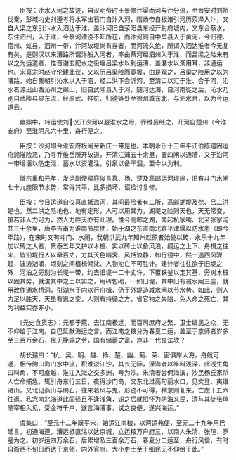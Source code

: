 <!-- { "loadSidebar": true } -->
　　臣按：汴水入河之故迹，自汉明帝时王景修汴渠而河与汴分流，至晋安时刘裕伐秦，彭城内史刘遵考将水军出石门自汴入河，隋炀帝自板渚引河历荥泽入汴，又自大梁之东引汴水入泗达于淮。盖汴河旧自荥阳县东经开封府城内，又东合蔡水，东注泗州，入于淮，今蔡河湮没不知所在，而汴河则自中牟县入于黄河，今归德、宿州、虹县、泗州一带，汴河故堤尚有存者，而河流久绝，所谓入泗达淮者今无复有矣。是则汉以来漕路所谓汴船入河者，率由蔡河经泗州入于淮，而吕梁之险未有以之为运道者，惟晋谢玄肥水之役堰吕梁水以利运漕，盖潴水以渐用耳，非通运也。宋真宗时赵守伦建此议，又以历吕梁险而竟罢，由是观之，吕梁之险用之以为漕路，始自我朝引沁水以入于泗，经二洪下会沂河，至清口以汇于淮、合于河，沁水者源出山西沁州之绵山，旧自武陟县入于河，随河达海，自河南徙之后，沁水乃别自武陟县界东流，经原武、祥符、归德等处至徐州城东北，与泗水合，以为今运道云。

　　雍熙中，转运使刘议开沙河以避淮水之险，乔维岳继之，开河自楚州（今淮安府）至淮阴凡六十里，舟行便之。

　　臣按：沙河即今淮安府板闸至新庄一带是也。本朝永乐十三年平江伯陈瑄因运舟溯淮险恶，乃寻乔维岳所开故道，开清江浦五十余里，置四闸以通漕，又于沿河一带增堰以防走泄，蓄水以资灌注，引泉以备干涸，至今以为利。

　　徽宗重和元年，发运副使柳庭俊言真、扬、楚及高邮运河堤岸，旧有斗门水闸七十九座限节水势，常得其平，比多损坏，诏捡讨复修。

　　臣按：今日运道自仪真直抵潞河，其间最险者有二所，高邮湖堤及徐、吕二洪是也。然二洪之险地也，地有定形，人可以用其力，湖堤之险则天也，天无常变，虽若非人力可为，然人力胜天亦有此理。惟今高邮之湖，南起杭家嘴、北至张家沟共三十余里，唐李吉甫为淮南节度使，始于湖之东直南北筑平津堰以防水患（即今牵路），在宋时又有斗门、水闸，我朝洪武九年知州赵原者始甃以砖，永乐十九年加以砖之大者，景泰五年又护以木桩、实以砖土以备风浪，纲运之上下、舟楫之往来，皆沿堤行人以牵百丈，方其天色晴霁、风恬浪静，如行镜中，然一遇西风骤起，波涛汹涌，顷刻之间樯楫倾沈、人物沦亡不可胜计。建计者往往欲于旧堤之外、河泊之旁别为长堤一带，约去旧堤一二十丈许，下覆铁釜以定其基，旁树木桩以固其势，就浚其中之土以实之，用砖包砌，一如旧堤，其中旧有减水闸三座，就用改作通水桥洞，引湖水于内以行舟楫，仍于外堤造减水闸以节水势。如此，则人力足以胜天，天虽有迅之变，人则有持循之方，省官物之失陷、免人命之死亡，其为利益实亦非小。

　　《元史食货志》：元都于燕，去江南极远，而百司庶府之繁、卫士编民之众，无不仰给于江南。自巴延献海运之言，而江南之粮分为春夏二运，盖至于京师者岁多至三百万余石，民无挽输之劳，国有储蓄之富，岂非一代良法欤？

　　胡长孺曰：“杭、吴、明、越、扬、楚、幽、蓟、莱、密俱岸大海，舟航可通，相传朐山海门水中流，积淮淤江沙，其长无际，浮海者以竿料浅深，此浅生角曰料角，不可度越，淮江入海之交多洲，号为沙。朱清者尝佣海滨，沙民杨氏家杀人亡命捕急，辄引舟东行三日，夜得沙门岛，又东北过高句丽水口，见文登、夷维诸山，又北见燕山与碣石，往来若风与鬼，形迹不可得，稍怠则复来，亡虑十五六往返。私念南北海道此固径且不逢浅角，识之后就招怀为防海义民，清与其徒张瑄随宰相入见，受金符千户，遂言海漕事，试之良便，遂兴海运。”

　　虞集曰：“至元十二年既平宋，始运江南粮，以河运弗便，至元二十九年用巴延言，初通海道，漕运抵直沽以达京城，立运粮万户府三，以南人朱清、张瑄、罗璧为之。初岁运四万余石，后累增及三百余万石，春夏分二运至，舟行风信，有时自浙西不旬日而达于京师，内外官府、大小吏士至于细民无不仰给于此。”

